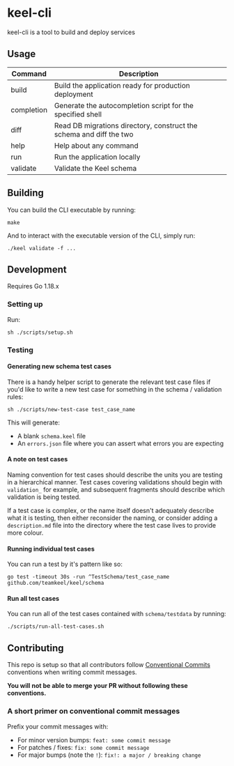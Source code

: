# keel-cli

keel-cli is a tool to build and deploy services

## Usage

| Command           | Description                                                                                       |
|-------------------|---------------------------------------------------------------------------------------------------|
|  build            | Build the application ready for production deployment                                             |
|  completion       | Generate the autocompletion script for the specified shell                                        |
|  diff             | Read DB migrations directory, construct the schema and diff the two                               |
|  help             | Help about any command                                                                            |
|  run              | Run the application locally                                                                       |
|  validate         | Validate the Keel schema                                                                          |

## Building

You can build the CLI executable by running:

```
make
```

And to interact with the executable version of the CLI, simply run:

```
./keel validate -f ...
```

## Development

Requires Go 1.18.x

### Setting up

Run:

```
sh ./scripts/setup.sh
```

### Testing

#### Generating new schema test cases

There is a handy helper script to generate the relevant test case files if you'd like to write a new test case for something in the schema / validation rules:

```
sh ./scripts/new-test-case test_case_name
```

This will generate:

- A blank `schema.keel` file
- An `errors.json` file where you can assert what errors you are expecting

#### A note on test cases

Naming convention for test cases should describe the units you are testing in a hierarchical manner. Test cases covering validations should begin with `validation_` for example, and subsequent fragments should describe which validation is being tested.

If a test case is complex, or the name itself doesn't adequately describe what it is testing, then either reconsider the naming, or consider adding a `description.md` file into the directory where the test case lives to provide more colour.


#### Running individual test cases

You can run a test by it's pattern like so:

```
go test -timeout 30s -run ^TestSchema/test_case_name github.com/teamkeel/keel/schema
```

#### Run all test cases

You can run all of the test cases contained with `schema/testdata` by running:

```
./scripts/run-all-test-cases.sh
```

## Contributing

This repo is setup so that all contributors follow [Conventional Commits](https://www.conventionalcommits.org/en/v1.0.0/) conventions when writing commit messages.

__You will not be able to merge your PR without following these conventions.__

### A short primer on conventional commit messages

Prefix your commit messages with:

- For minor version bumps: `feat: some commit message`
- For patches / fixes: `fix: some commit message`
- For major bumps (note the `!`): `fix!: a major / breaking change`
